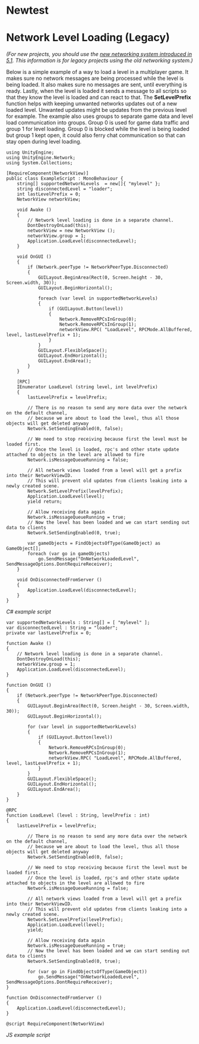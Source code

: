 # Newtest

Network Level Loading (Legacy)
============================

*(For new projects, you should use the [new networking system introduced in 5.1](UNet.html). This information is for legacy projects using the old networking system.)*

Below is a simple example of a way to load a level in a multiplayer game. It makes sure no network messages are being processed while the level is being loaded. It also makes sure no messages are sent, until everything is ready. Lastly, when the level is loaded it sends a message to all scripts so that they know the level is loaded and can react to that. The __SetLevelPrefix__ function helps with keeping unwanted networks updates out of a new loaded level. Unwanted updates might be updates from the previous level for example. The example also uses groups to separate game data and level load communication into groups. Group 0 is used for game data traffic and group 1 for level loading. Group 0 is blocked while the level is being loaded but group 1 kept open, it could also ferry chat communication so that can stay open during level loading.

````
using UnityEngine;
using UnityEngine.Network;
using System.Collections;

[RequireComponent(NetworkView)]
public class ExampleScript : MonoBehaviour {
	string[] supportedNetworkLevels  = new[]{ "mylevel" };
	string disconnectedLevel = "loader";
	int lastLevelPrefix = 0;
	NetworkView networkView;	

	void Awake ()
	{
		// Network level loading is done in a separate channel.
		DontDestroyOnLoad(this);
		networkView = new NetworkView ();
		networkView.group = 1;
		Application.LoadLevel(disconnectedLevel);
	}
	
	void OnGUI ()
	{
		if (Network.peerType != NetworkPeerType.Disconnected)
		{
			GUILayout.BeginArea(Rect(0, Screen.height - 30, Screen.width, 30));
			GUILayout.BeginHorizontal();
			
			foreach (var level in supportedNetworkLevels)
			{
				if (GUILayout.Button(level))
				{
					Network.RemoveRPCsInGroup(0);
					Network.RemoveRPCsInGroup(1);
					networkView.RPC( "LoadLevel", RPCMode.AllBuffered, level, lastLevelPrefix + 1);
				}
			}
			GUILayout.FlexibleSpace();
			GUILayout.EndHorizontal();
			GUILayout.EndArea();
		}
	}
	
	[RPC]
	IEnumerator LoadLevel (string level, int levelPrefix)
	{
		lastLevelPrefix = levelPrefix;
		
		// There is no reason to send any more data over the network on the default channel,
		// because we are about to load the level, thus all those objects will get deleted anyway
		Network.SetSendingEnabled(0, false);	
		
		// We need to stop receiving because first the level must be loaded first.
		// Once the level is loaded, rpc's and other state update attached to objects in the level are allowed to fire
		Network.isMessageQueueRunning = false;
		
		// All network views loaded from a level will get a prefix into their NetworkViewID.
		// This will prevent old updates from clients leaking into a newly created scene.
		Network.SetLevelPrefix(levelPrefix);
		Application.LoadLevel(level);
		yield return;

		// Allow receiving data again
		Network.isMessageQueueRunning = true;
		// Now the level has been loaded and we can start sending out data to clients
		Network.SetSendingEnabled(0, true);

		var gameObjects = FindObjectsOfType(GameObject) as GameObject[];
		foreach (var go in gameObjects)
			go.SendMessage("OnNetworkLoadedLevel", SendMessageOptions.DontRequireReceiver);	
	}
	
	void OnDisconnectedFromServer ()
	{
		Application.LoadLevel(disconnectedLevel);
	}
}
````
_C# example script_

````
var supportedNetworkLevels : String[] = [ "mylevel" ];
var disconnectedLevel : String = "loader";
private var lastLevelPrefix = 0;

function Awake ()
{
    // Network level loading is done in a separate channel.
    DontDestroyOnLoad(this);
    networkView.group = 1;
    Application.LoadLevel(disconnectedLevel);
}

function OnGUI ()
{
	if (Network.peerType != NetworkPeerType.Disconnected)
	{
		GUILayout.BeginArea(Rect(0, Screen.height - 30, Screen.width, 30));
		GUILayout.BeginHorizontal();
		
		for (var level in supportedNetworkLevels)
		{
			if (GUILayout.Button(level))
			{
				Network.RemoveRPCsInGroup(0);
				Network.RemoveRPCsInGroup(1);
				networkView.RPC( "LoadLevel", RPCMode.AllBuffered, level, lastLevelPrefix + 1);
			}
		}
		GUILayout.FlexibleSpace();
		GUILayout.EndHorizontal();
		GUILayout.EndArea();
	}
}

@RPC
function LoadLevel (level : String, levelPrefix : int)
{
	lastLevelPrefix = levelPrefix;

		// There is no reason to send any more data over the network on the default channel,
		// because we are about to load the level, thus all those objects will get deleted anyway
		Network.SetSendingEnabled(0, false);	

		// We need to stop receiving because first the level must be loaded first.
		// Once the level is loaded, rpc's and other state update attached to objects in the level are allowed to fire
		Network.isMessageQueueRunning = false;
		
		// All network views loaded from a level will get a prefix into their NetworkViewID.
		// This will prevent old updates from clients leaking into a newly created scene.
		Network.SetLevelPrefix(levelPrefix);
		Application.LoadLevel(level);
		yield;

		// Allow receiving data again
		Network.isMessageQueueRunning = true;
		// Now the level has been loaded and we can start sending out data to clients
		Network.SetSendingEnabled(0, true);

		for (var go in FindObjectsOfType(GameObject))
			go.SendMessage("OnNetworkLoadedLevel", SendMessageOptions.DontRequireReceiver);	
}

function OnDisconnectedFromServer ()
{
	Application.LoadLevel(disconnectedLevel);
}

@script RequireComponent(NetworkView)
````
_JS example script_
